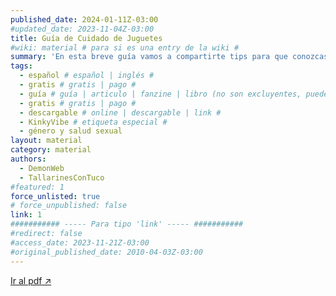 ```yaml
---
published_date: 2024-01-11Z-03:00
#updated_date: 2023-11-04Z-03:00
title: Guía de Cuidado de Juguetes
#wiki: material # para si es una entry de la wiki #
summary: 'En esta breve guía vamos a compartirte tips para que conozcas tus juguetes, y recomendaciones ¡para que disfrute más de ellos!'
tags:
  - español # español | inglés #
  - gratis # gratis | pago #
  - guía # guía | articulo | fanzine | libro (no son excluyentes, pueden haber varios) #
  - gratis # gratis | pago #
  - descargable # online | descargable | link #
  - KinkyVibe # etiqueta especial #
  - género y salud sexual
layout: material
category: material
authors:
  - DemonWeb
  - TallarinesConTuco
#featured: 1
force_unlisted: true
# force_unpublished: false
link: 1
########### ----- Para tipo 'link' ----- ###########
#redirect: false
#access_date: 2023-11-21Z-03:00
#original_published_date: 2010-04-03Z-03:00
---
```


<script>
  import guia from '$lib/posts/material/media/guia-cuidado-juguetes/1.pdf'
</script>

<object title="{title}" data={guia} type="application/pdf" width="50rem" height="1000px" alt="pdf">
  <a href={guia}>Ir al pdf ↗️</a>
</object>